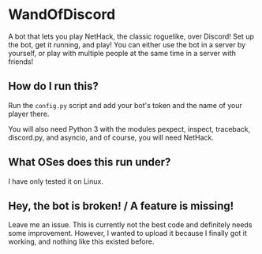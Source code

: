 # WandOfDiscord
A bot that lets you play NetHack, the classic roguelike, over Discord! Set up the bot, get it running, and play! You can either use the bot in a server by yourself, or play with multiple people at the same time in a server with friends!


## How do I run this?

Run the `config.py` script and add your bot's token and the name of your player there.

You will also need Python 3 with the modules pexpect, inspect, traceback, discord.py, and asyncio, and of course, you will need NetHack.

## What OSes does this run under?

I have only tested it on Linux.

## Hey, the bot is broken! / A feature is missing!

Leave me an issue. This is currently not the best code and definitely needs some improvement. However, I wanted to upload it because I finally got it working, and nothing like this existed before.